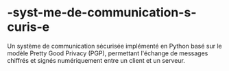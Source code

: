 # -syst-me-de-communication-s-curis-e
Un système de communication sécurisée implémenté en Python basé sur le modèle Pretty Good Privacy (PGP), permettant l'échange de messages chiffrés et signés numériquement entre un client et un serveur.
